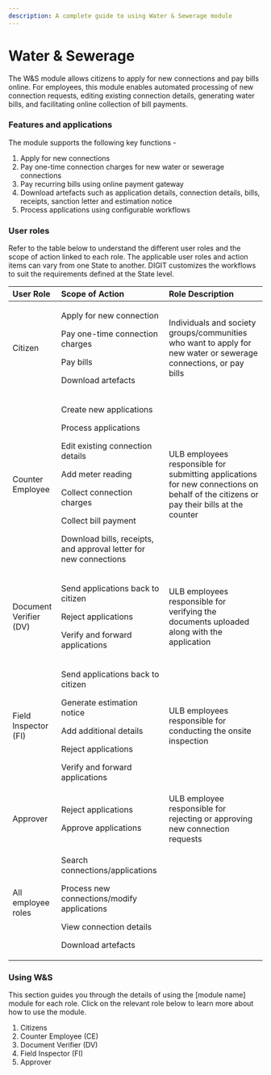 ```yaml
---
description: A complete guide to using Water & Sewerage module
---
```


# Water & Sewerage

The W&S module allows citizens to apply for new connections and pay bills online. For employees, this module enables automated processing of new connection requests, editing existing connection details, generating water bills, and facilitating online collection of bill payments.

### Features and applications

The module supports the following key functions -

1. Apply for new connections
2. Pay one-time connection charges for new water or sewerage connections 
3. Pay recurring bills using online payment gateway
4. Download artefacts such as application details, connection details, bills, receipts, sanction letter and estimation notice  
5. Process applications using configurable workflows

### User roles

Refer to the table below to understand the different user roles and the scope of action linked to each role. The applicable user roles and action items can vary from one State to another. DIGIT customizes the workflows to suit the requirements defined at the State level.   


<table>
  <thead>
    <tr>
      <th style="text-align:left">User Role</th>
      <th style="text-align:left">Scope of Action</th>
      <th style="text-align:left">Role Description</th>
    </tr>
  </thead>
  <tbody>
    <tr>
      <td style="text-align:left">Citizen</td>
      <td style="text-align:left">
        <p>Apply for new connection</p>
        <p>Pay one-time connection charges</p>
        <p>Pay bills</p>
        <p>Download artefacts</p>
      </td>
      <td style="text-align:left">Individuals and society groups/communities who want to apply for new water
        or sewerage connections, or pay bills</td>
    </tr>
    <tr>
      <td style="text-align:left">Counter Employee</td>
      <td style="text-align:left">
        <p>Create new applications</p>
        <p>Process applications</p>
        <p>Edit existing connection details</p>
        <p>Add meter reading</p>
        <p>Collect connection charges</p>
        <p>Collect bill payment</p>
        <p>Download bills, receipts, and approval letter for new connections</p>
      </td>
      <td style="text-align:left">ULB employees responsible for submitting applications for new connections
        on behalf of the citizens or pay their bills at the counter</td>
    </tr>
    <tr>
      <td style="text-align:left">Document Verifier (DV)</td>
      <td style="text-align:left">
        <p>Send applications back to citizen</p>
        <p>Reject applications</p>
        <p>Verify and forward applications</p>
      </td>
      <td style="text-align:left">ULB employees responsible for verifying the documents uploaded along with
        the application</td>
    </tr>
    <tr>
      <td style="text-align:left">Field Inspector (FI)</td>
      <td style="text-align:left">
        <p>Send applications back to citizen</p>
        <p>Generate estimation notice</p>
        <p>Add additional details</p>
        <p>Reject applications</p>
        <p>Verify and forward applications</p>
      </td>
      <td style="text-align:left">ULB employees responsible for conducting the onsite inspection</td>
    </tr>
    <tr>
      <td style="text-align:left">Approver</td>
      <td style="text-align:left">
        <p>Reject applications</p>
        <p>Approve applications</p>
      </td>
      <td style="text-align:left">ULB employee responsible for rejecting or approving new connection requests</td>
    </tr>
    <tr>
      <td style="text-align:left">All employee roles</td>
      <td style="text-align:left">
        <p>Search connections/applications</p>
        <p>Process new connections/modify applications</p>
        <p>View connection details</p>
        <p>Download artefacts</p>
      </td>
      <td style="text-align:left"></td>
    </tr>
  </tbody>
</table>

### **Using W&S**

This section guides you through the details of using the \[module name\] module for each role. Click on the relevant role below to learn more about how to use the module.

1. Citizens
2. Counter Employee \(CE\)
3. Document Verifier \(DV\)
4. Field Inspector \(FI\)
5. Approver

